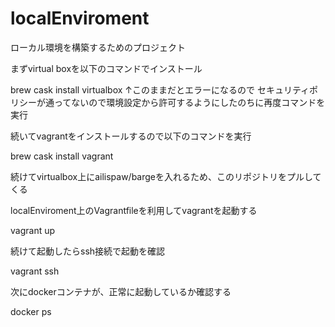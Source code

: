 # localEnviroment
ローカル環境を構築するためのプロジェクト

まずvirtual boxを以下のコマンドでインストール

brew cask install virtualbox
↑このままだとエラーになるので
セキュリティポリシーが通ってないので環境設定から許可するようにしたのちに再度コマンドを実行

続いてvagrantをインストールするので以下のコマンドを実行

brew cask install vagrant

続けてvirtualbox上にailispaw/bargeを入れるため、このリポジトリをプルしてくる

localEnviroment上のVagrantfileを利用してvagrantを起動する

vagrant up

続けて起動したらssh接続で起動を確認

vagrant ssh

次にdockerコンテナが、正常に起動しているか確認する

docker ps
